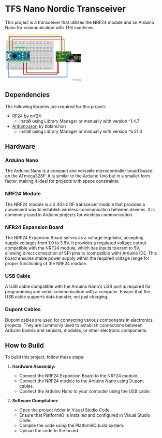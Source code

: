 # TFS Nano Nordic Transceiver

This project is a transceiver that utilizes the NRF24 module and an Arduino Nano for communication with TFS machines.

<img src="https://raw.githubusercontent.com/gnomada/TFS-Nano-Nordic-Transceiver/main/fritzing/scheme.png" alt="Scheme" style="width: 50%;">

## Dependencies

The following libraries are required for this project:

- [RF24](https://github.com/nRF24/RF24) by nrf24
  - Install using Library Manager or manually with version ^1.4.7
- [ArduinoJson](https://github.com/bblanchon/ArduinoJson) by bblanchon
  - Install using Library Manager or manually with version ^6.21.3

## Hardware

### Arduino Nano

The Arduino Nano is a compact and versatile microcontroller board based on the ATmega328P. It is similar to the Arduino Uno but in a smaller form factor, making it ideal for projects with space constraints.

### NRF24 Module

The NRF24 module is a 2.4GHz RF transceiver module that provides a convenient way to establish wireless communication between devices. It is commonly used in Arduino projects for wireless communication.

### NFR24 Expansion Board

The NRF24 Expansion Board serves as a voltage regulator, accepting supply voltages from 1.9 to 3.6V. It provides a regulated voltage output compatible with the NRF24 module, which has inputs tolerant to 5V, allowing direct connection of SPI pins to (compatible with) Arduino IDE. This board ensures stable power supply within the required voltage range for proper functioning of the NRF24 module.
 
### USB Cable

A USB cable compatible with the Arduino Nano's USB port is required for programming and serial communication with a computer. Ensure that the USB cable supports data transfer, not just charging.

### Dupont Cables

Dupont cables are used for connecting various components in electronics projects. They are commonly used to establish connections between Arduino boards and sensors, modules, or other electronic components.

## How to Build

To build this project, follow these steps:

1. **Hardware Assembly:**
   - Connect the NRF24 Expansion Board to the NRF24 module.
   - Connect the NRF24 module to the Arduino Nano using Dupont cables.
   - Connect the Arduino Nano to your computer using the USB cable.

2. **Software Compilation:**
   - Open the project folder in Visual Studio Code.
   - Ensure that PlatformIO is installed and configured in Visual Studio Code.
   - Compile the code using the PlatformIO build system.
   - Upload the code to the board
